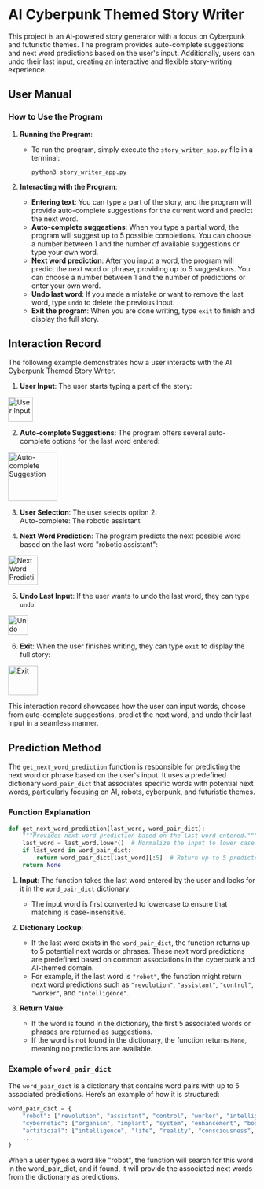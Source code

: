 # AI Cyberpunk Themed Story Writer

This project is an AI-powered story generator with a focus on Cyberpunk and futuristic themes. The program provides auto-complete suggestions and next word predictions based on the user's input. Additionally, users can undo their last input, creating an interactive and flexible story-writing experience.

## User Manual

### How to Use the Program

1. **Running the Program**:
   - To run the program, simply execute the `story_writer_app.py` file in a terminal:
     ```
     python3 story_writer_app.py
     ```

2. **Interacting with the Program**:
   - **Entering text**: You can type a part of the story, and the program will provide auto-complete suggestions for the current word and predict the next word.
   - **Auto-complete suggestions**: When you type a partial word, the program will suggest up to 5 possible completions. You can choose a number between 1 and the number of available suggestions or type your own word.
   - **Next word prediction**: After you input a word, the program will predict the next word or phrase, providing up to 5 suggestions. You can choose a number between 1 and the number of predictions or enter your own word.
   - **Undo last word**: If you made a mistake or want to remove the last word, type `undo` to delete the previous input.
   - **Exit the program**: When you are done writing, type `exit` to finish and display the full story.

## Interaction Record

The following example demonstrates how a user interacts with the AI Cyberpunk Themed Story Writer.

1. **User Input**: The user starts typing a part of the story:
<img src="https://github.com/user-attachments/assets/e9424067-6d6e-42d8-b6b9-a72728fd0c36" alt="User Input" height="50">

2. **Auto-complete Suggestions**: The program offers several auto-complete options for the last word entered:
<img src="https://github.com/user-attachments/assets/2520de8b-cc9c-4018-8cb8-a43b4c782850" alt="Auto-complete Suggestion" height="100">

3. **User Selection**: The user selects option 2:<br>
Auto-complete: The robotic assistant

4. **Next Word Prediction**: The program predicts the next possible word based on the last word "robotic assistant":
<img src="https://github.com/user-attachments/assets/9e896413-0844-4039-9f8b-b27f15c961ec" alt="Next Word Prediction" height="60">

5. **Undo Last Input**: If the user wants to undo the last word, they can type `undo`:
<img src="https://github.com/user-attachments/assets/3e476d7a-f1e6-4f7a-99fc-af1d9e1c4ff1" alt="Undo Last Input" height="40">

6. **Exit**: When the user finishes writing, they can type `exit` to display the full story:
<img src="https://github.com/user-attachments/assets/cb2d8a44-c8ef-4ac1-b2aa-f502e64d17e6" alt="Exit" height="60">

This interaction record showcases how the user can input words, choose from auto-complete suggestions, predict the next word, and undo their last input in a seamless manner.

## Prediction Method

The `get_next_word_prediction` function is responsible for predicting the next word or phrase based on the user's input. It uses a predefined dictionary `word_pair_dict` that associates specific words with potential next words, particularly focusing on AI, robots, cyberpunk, and futuristic themes.

### Function Explanation

```python
def get_next_word_prediction(last_word, word_pair_dict):
    """Provides next word prediction based on the last word entered."""
    last_word = last_word.lower()  # Normalize the input to lower case
    if last_word in word_pair_dict:
        return word_pair_dict[last_word][:5]  # Return up to 5 predicted words or phrases
    return None
```

1. **Input**: The function takes the last word entered by the user and looks for it in the `word_pair_dict` dictionary.
   - The input word is first converted to lowercase to ensure that matching is case-insensitive.

2. **Dictionary Lookup**:
   - If the last word exists in the `word_pair_dict`, the function returns up to 5 potential next words or phrases. These next word predictions are predefined based on common associations in the cyberpunk and AI-themed domain.
   - For example, if the last word is `"robot"`, the function might return next word predictions such as `"revolution"`, `"assistant"`, `"control"`, `"worker"`, and `"intelligence"`.

3. **Return Value**:
   - If the word is found in the dictionary, the first 5 associated words or phrases are returned as suggestions.
   - If the word is not found in the dictionary, the function returns `None`, meaning no predictions are available.

### Example of `word_pair_dict`

The `word_pair_dict` is a dictionary that contains word pairs with up to 5 associated predictions. Here’s an example of how it is structured:

```python
word_pair_dict = {
    "robot": ["revolution", "assistant", "control", "worker", "intelligence"],
    "cybernetic": ["organism", "implant", "system", "enhancement", "body"],
    "artificial": ["intelligence", "life", "reality", "consciousness", "learning"],
    ...
}
```
When a user types a word like "robot", the function will search for this word in the word_pair_dict, and if found, it will provide the associated next words from the dictionary as predictions.
